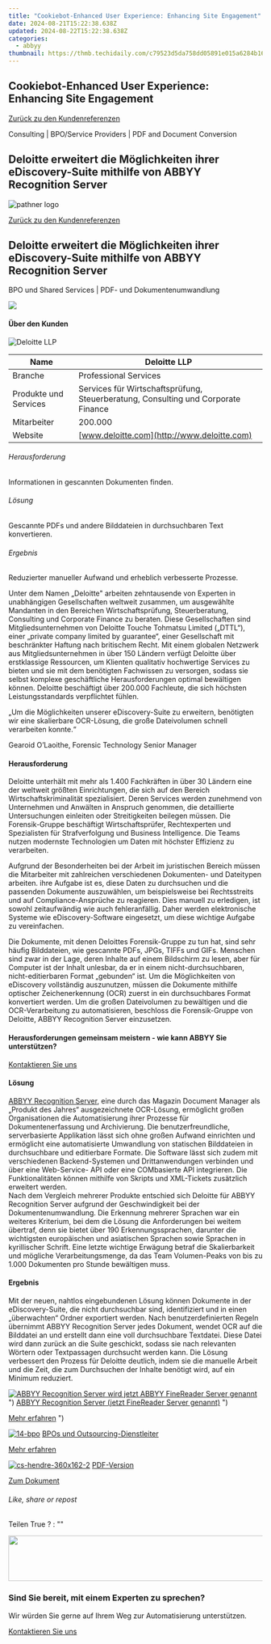 ```yaml
---
title: "Cookiebot-Enhanced User Experience: Enhancing Site Engagement"
date: 2024-08-21T15:22:38.638Z
updated: 2024-08-22T15:22:38.638Z
categories:
  - abbyy
thumbnail: https://thmb.techidaily.com/c79523d5da758dd05891e015a6284b16ba6ad6e3e1bd3691a250a97186a2df74.jpg
---
```


## Cookiebot-Enhanced User Experience: Enhancing Site Engagement

[Zurück zu den Kundenreferenzen](https://tools.techidaily.com/abbyy/products/)

Consulting | BPO/Service Providers | PDF and Document Conversion

## Deloitte erweitert die Möglichkeiten ihrer eDiscovery-Suite mithilfe von ABBYY Recognition Server

![pathner logo](https://content.abbyy.com/-/media/project/abbyy/abbyy/logos-white/de/70285.png?h=40&iar=0&w=120)

[Zurück zu den Kundenreferenzen](https://tools.techidaily.com/abbyy/products/)

## Deloitte erweitert die Möglichkeiten ihrer eDiscovery-Suite mithilfe von ABBYY Recognition Server

BPO und Shared Services | PDF- und Dokumentenumwandlung 

![](https://static1.abbyy.com/abbyycommedia/15274/cs-deloitte-556x303-2.jpg) 

#### Über den Kunden

![Deloitte LLP](https://static3.abbyy.com/abbyycommedia/14693/logo-deloitte-new-162x30.svg) 

| Name                  | Deloitte LLP                                                                      |
| --------------------- | --------------------------------------------------------------------------------- |
| Branche               | Professional Services                                                             |
| Produkte und Services | Services für Wirtschaftsprüfung, Steuerberatung, Consulting und Corporate Finance |
| Mitarbeiter           | 200.000                                                                           |
| Website               | [www.deloitte.com](http://www.deloitte.com)                                       |

###### Herausforderung

Informationen in gescannten Dokumenten finden.

###### Lösung

Gescannte PDFs und andere Bilddateien in durchsuchbaren Text konvertieren.

###### Ergebnis

Reduzierter manueller Aufwand und erheblich verbesserte Prozesse.

Unter dem Namen „Deloitte" arbeiten zehntausende von Experten in unabhängigen Gesellschaften weltweit zusammen, um ausgewählte Mandanten in den Bereichen Wirtschaftsprüfung, Steuerberatung, Consulting und Corporate Finance zu beraten. Diese Gesellschaften sind Mitgliedsunternehmen von Deloitte Touche Tohmatsu Limited („DTTL“), einer „private company limited by guarantee“, einer Gesellschaft mit beschränkter Haftung nach britischem Recht. Mit einem globalen Netzwerk aus Mitgliedsunternehmen in über 150 Ländern verfügt Deloitte über erstklassige Ressourcen, um Klienten qualitativ hochwertige Services zu bieten und sie mit dem benötigten Fachwissen zu versorgen, sodass sie selbst komplexe geschäftliche Herausforderungen optimal bewältigen können. Deloitte beschäftigt über 200.000 Fachleute, die sich höchsten Leistungsstandards verpflichtet fühlen.

 „Um die Möglichkeiten unserer eDiscovery-Suite zu erweitern, benötigten wir eine skalierbare OCR-Lösung, die große Dateivolumen schnell verarbeiten konnte.“

 Gearoid O’Laoithe, Forensic Technology Senior Manager

#### Herausforderung

Deloitte unterhält mit mehr als 1.400 Fachkräften in über 30 Ländern eine der weltweit größten Einrichtungen, die sich auf den Bereich Wirtschaftskriminalität spezialisiert. Deren Services werden zunehmend von Unternehmen und Anwälten in Anspruch genommen, die detaillierte Untersuchungen einleiten oder Streitigkeiten beilegen müssen. Die Forensik-Gruppe beschäftigt Wirtschaftsprüfer, Rechtexperten und Spezialisten für Strafverfolgung und Business Intelligence. Die Teams nutzen modernste Technologien um Daten mit höchster Effizienz zu verarbeiten.

Aufgrund der Besonderheiten bei der Arbeit im juristischen Bereich müssen die Mitarbeiter mit zahlreichen verschiedenen Dokumenten- und Dateitypen arbeiten. ihre Aufgabe ist es, diese Daten zu durchsuchen und die passenden Dokumente auszuwählen, um beispielsweise bei Rechtsstreits und auf Compliance-Ansprüche zu reagieren. Dies manuell zu erledigen, ist sowohl zeitaufwändig wie auch fehleranfällig. Daher werden elektronische Systeme wie eDiscovery-Software eingesetzt, um diese wichtige Aufgabe zu vereinfachen.

Die Dokumente, mit denen Deloittes Forensik-Gruppe zu tun hat, sind sehr häufig Bilddateien, wie gescannte PDFs, JPGs, TIFFs und GIFs. Menschen sind zwar in der Lage, deren Inhalte auf einem Bildschirm zu lesen, aber für Computer ist der Inhalt unlesbar, da er in einem nicht-durchsuchbaren, nicht-editierbaren Format „gebunden“ ist. Um die Möglichkeiten von eDiscovery vollständig auszunutzen, müssen die Dokumente mithilfe optischer Zeichenerkennung (OCR) zuerst in ein durchsuchbares Format konvertiert werden. Um die großen Dateivolumen zu bewältigen und die OCR-Verarbeitung zu automatisieren, beschloss die Forensik-Gruppe von Deloitte, ABBYY Recognition Server einzusetzen.

#### Herausforderungen gemeinsam meistern - wie kann ABBYY Sie unterstützen?

[Kontaktieren Sie uns](https://tools.techidaily.com/abbyy/products/) 

#### Lösung

[ABBYY Recognition Server](https://tools.techidaily.com/abbyy/products/), eine durch das Magazin Document Manager als „Produkt des Jahres“ ausgezeichnete OCR-Lösung, ermöglicht großen Organisationen die Automatisierung ihrer Prozesse für Dokumentenerfassung und Archivierung. Die benutzerfreundliche, serverbasierte Applikation lässt sich ohne großen Aufwand einrichten und ermöglicht eine automatisierte Umwandlung von statischen Bilddateien in durchsuchbare und editierbare Formate. Die Software lässt sich zudem mit verschiedenen Backend-Systemen und Drittanwendungen verbinden und über eine Web-Service- API oder eine COMbasierte API integrieren. Die Funktionalitäten können mithilfe von Skripts und XML-Tickets zusätzlich erweitert werden.  
Nach dem Vergleich mehrerer Produkte entschied sich Deloitte für ABBYY Recognition Server aufgrund der Geschwindigkeit bei der Dokumentenumwandlung. Die Erkennung mehrerer Sprachen war ein weiteres Kriterium, bei dem die Lösung die Anforderungen bei weitem übertraf, denn sie bietet über 190 Erkennungssprachen, darunter die wichtigsten europäischen und asiatischen Sprachen sowie Sprachen in kyrillischer Schrift. Eine letzte wichtige Erwägung betraf die Skalierbarkeit und mögliche Verarbeitungsmenge, da das Team Volumen-Peaks von bis zu 1.000 Dokumenten pro Stunde bewältigen muss.

#### Ergebnis

Mit der neuen, nahtlos eingebundenen Lösung können Dokumente in der eDiscovery-Suite, die nicht durchsuchbar sind, identifiziert und in einen „überwachten“ Ordner exportiert werden. Nach benutzerdefinierten Regeln übernimmt ABBYY Recognition Server jedes Dokument, wendet OCR auf die Bilddatei an und erstellt dann eine voll durchsuchbare Textdatei. Diese Datei wird dann zurück an die Suite geschickt, sodass sie nach relevanten Wörtern oder Textpassagen durchsucht werden kann. Die Lösung verbessert den Prozess für Deloitte deutlich, indem sie die manuelle Arbeit und die Zeit, die zum Durchsuchen der Inhalte benötigt wird, auf ein Minimum reduziert.

[![ABBYY Recognition Server wird jetzt ABBYY FineReader Server genannt](https://static4.abbyy.com/abbyycommedia/20638/11-frs-casepreview.jpg)](https://tools.techidaily.com/abbyy/products/) ") [ABBYY Recognition Server (jetzt FineReader Server genannt)](https://tools.techidaily.com/abbyy/products/) ") 

[Mehr erfahren](https://tools.techidaily.com/abbyy/products/) ") 

[![14-bpo](https://static2.abbyy.com/abbyycommedia/14364/14-bpo.jpg)](https://tools.techidaily.com/abbyy/products/) [BPOs und Outsourcing-Dienstleiter](https://tools.techidaily.com/abbyy/products/) 

[Mehr erfahren](https://tools.techidaily.com/abbyy/products/) 

[![cs-hendre-360x162-2](https://static2.abbyy.com/abbyycommedia/15275/cs-hendre-360x162-2.jpg)](https://static3.abbyy.com/abbyycommedia/7351/fallstudie-deloitte-consulting-de.pdf "PDF-Version") [PDF-Version](https://static3.abbyy.com/abbyycommedia/7351/fallstudie-deloitte-consulting-de.pdf "PDF-Version") 

[Zum Dokument](https://static3.abbyy.com/abbyycommedia/7351/fallstudie-deloitte-consulting-de.pdf "PDF-Version") 

###### Like, share or repost

Teilen  True ?  : "" 

<!-- affiliate ads begin -->
<a href="https://natural-cycles.sjv.io/c/5597632/2072200/17885" target="_top" id="2072200"><img src="//a.impactradius-go.com/display-ad/17885-2072200" border="0" alt="" width="728" height="90"/></a><img height="0" width="0" src="https://imp.pxf.io/i/5597632/2072200/17885" style="position:absolute;visibility:hidden;" border="0" />
<!-- affiliate ads end -->
### Sind Sie bereit, mit einem Experten zu sprechen?

Wir würden Sie gerne auf Ihrem Weg zur Automatisierung unterstützen.

[Kontaktieren Sie uns](https://tools.techidaily.com/abbyy/products/)

<ins class="adsbygoogle"
     style="display:block"
     data-ad-format="autorelaxed"
     data-ad-client="ca-pub-7571918770474297"
     data-ad-slot="1223367746"></ins>



<ins class="adsbygoogle"
     style="display:block"
     data-ad-client="ca-pub-7571918770474297"
     data-ad-slot="8358498916"
     data-ad-format="auto"
     data-full-width-responsive="true"></ins>
